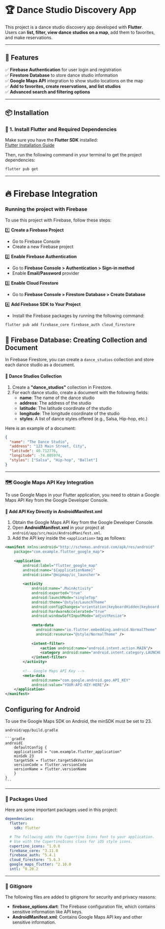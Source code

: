 # 🏆 Dance Studio Discovery App  

This project is a dance studio discovery app developed with **Flutter**.  
Users can **list, filter, view dance studios on a map**, add them to favorites, and make reservations.  

---

## 🚀 Features  
✅ **Firebase Authentication** for user login and registration  
✅ **Firestore Database** to store dance studio information  
✅ **Google Maps API** integration to show studio locations on the map  
✅ **Add to favorites, create reservations, and list studios**  
✅ **Advanced search and filtering options**  

---

## 📦 Installation  


### 🎯 1. Install Flutter and Required Dependencies  

Make sure you have the **Flutter SDK** installed:  
[Flutter Installation Guide](https://flutter.dev/docs/get-started/install)  

Then, run the following command in your terminal to get the project dependencies:  

```sh
flutter pub get
```

---

# 🔥 Firebase Integration

### Running the project with Firebase
To use this project with Firebase, follow these steps:

1️⃣ **Create a Firebase Project**
   - Go to Firebase Console
   - Create a new Firebase project

2️⃣ **Enable Firebase Authentication**
   - Go to **Firebase Console > Authentication > Sign-in method**
   - Enable **Email/Password** provider

3️⃣ **Enable Cloud Firestore**
   - Go to **Firebase Console > Firestore Database > Create Database**

4️⃣ **Add Firebase SDK to Your Project**
   - Install the Firebase packages by running the following command:

   ```sh
   flutter pub add firebase_core firebase_auth cloud_firestore
   ```
## 🔹 Firebase Database: Creating Collection and Document

In Firebase Firestore, you can create a `dance_studios` collection and store each dance studio as a document.

#### 📌 Dance Studios Collection
1. Create a **"dance_studios"** collection in Firestore.
2. For each dance studio, create a document with the following fields:
   - **name**: The name of the dance studio
   - **address**: The address of the studio
   - **latitude**: The latitude coordinate of the studio
   - **longitude**: The longitude coordinate of the studio
   - **styles**: A list of dance styles offered (e.g., Salsa, Hip-hop, etc.)

Here is an example of a document:

```json
{
  "name": "The Dance Studio",
  "address": "123 Main Street, City",
  "latitude": 40.712776,
  "longitude": -74.005974,
  "styles": ["Salsa", "Hip-hop", "Ballet"]
}
```

---

### 🗺 Google Maps API Key Integration

To use Google Maps in your Flutter application, you need to obtain a Google Maps API Key from the Google Developer Console.

#### 📌 Add API Key Directly in AndroidManifest.xml

1. Obtain the Google Maps API Key from the Google Developer Console.
2. Open **AndroidManifest.xml** in your project at `android/app/src/main/AndroidManifest.xml`.
3. Add the API key inside the `<application>` tag as follows:

```xml
<manifest xmlns:android="http://schemas.android.com/apk/res/android"
    package="com.example.flutter_google_map">
    
    <application
        android:label="flutter_google_map"
        android:name="${applicationName}"
        android:icon="@mipmap/ic_launcher">
        
        <activity
            android:name=".MainActivity"
            android:exported="true"
            android:launchMode="singleTop"
            android:theme="@style/LaunchTheme"
            android:configChanges="orientation|keyboardHidden|keyboard|screenSize|smallestScreenSize|locale|layoutDirection|fontScale|screenLayout|density|uiMode"
            android:hardwareAccelerated="true"
            android:windowSoftInputMode="adjustResize">
            
            <meta-data
              android:name="io.flutter.embedding.android.NormalTheme"
              android:resource="@style/NormalTheme" />
              
            <intent-filter>
                <action android:name="android.intent.action.MAIN"/>
                <category android:name="android.intent.category.LAUNCHER"/>
            </intent-filter>
        </activity>
        
        <!-- Google Maps API Key -->
        <meta-data
            android:name="com.google.android.geo.API_KEY"
            android:value="YOUR-API-KEY-HERE"/>
    </application>
</manifest>
```
## Configuring for Android

To use the Google Maps SDK on Android, the minSDK must be set to 23.

    android/app/build.gradle

    ```gradle
    android{
        defaultConfig {
        applicationId = "com.example.flutter_application"
        minSdk 23
        targetSdk = flutter.targetSdkVersion
        versionCode = flutter.versionCode
        versionName = flutter.versionName
        }
    }
    ```
---

### 🎯 Packages Used

Here are some important packages used in this project:

```yaml
dependencies:
  flutter:
    sdk: flutter

  # The following adds the Cupertino Icons font to your application.
  # Use with the CupertinoIcons class for iOS style icons.
  cupertino_icons: ^1.0.8
  firebase_core: ^3.11.0
  firebase_auth: ^5.4.1
  cloud_firestore: ^5.6.3
  google_maps_flutter: ^2.10.0
  intl: ^0.20.2
  ```

---

### 📝 Gitignore

The following files are added to gitignore for security and privacy reasons:

- **firebase_options.dart**: The Firebase configuration file, which contains sensitive information like API keys.
- **AndroidManifest.xml**: Contains Google Maps API key and other sensitive information.